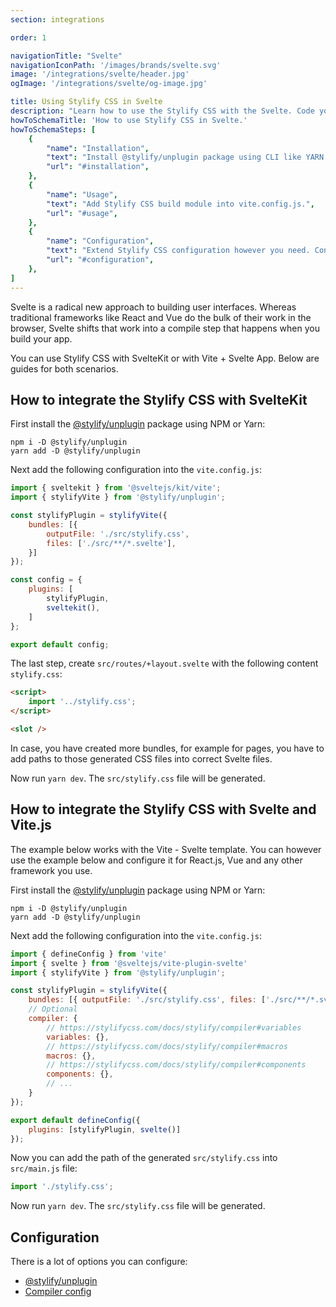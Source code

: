 ```yaml
---
section: integrations

order: 1

navigationTitle: "Svelte"
navigationIconPath: '/images/brands/svelte.svg'
image: '/integrations/svelte/header.jpg'
ogImage: '/integrations/svelte/og-image.jpg'

title: Using Stylify CSS in Svelte
description: "Learn how to use the Stylify CSS with the Svelte. Code your Svelte website faster with Stylify CSS."
howToSchemaTitle: 'How to use Stylify CSS in Svelte.'
howToSchemaSteps: [
	{
		"name": "Installation",
		"text": "Install @stylify/unplugin package using CLI like YARN or NPM.",
		"url": "#installation",
	},
	{
		"name": "Usage",
		"text": "Add Stylify CSS build module into vite.config.js.",
		"url": "#usage",
	},
	{
		"name": "Configuration",
		"text": "Extend Stylify CSS configuration however you need. Configure variables, components, custom selectors and a lot more.",
		"url": "#configuration",
	},
]
---
```


Svelte is a radical new approach to building user interfaces. Whereas traditional frameworks like React and Vue do the bulk of their work in the browser, Svelte shifts that work into a compile step that happens when you build your app.

You can use Stylify CSS with SvelteKit or with Vite + Svelte App. Below are guides for both scenarios.

## How to integrate the Stylify CSS with SvelteKit


<stack-blitz-link link="stylify-sveltekit-example"></stack-blitz-link>

First install the [@stylify/unplugin](/docs/unplugin) package using NPM or Yarn:

```
npm i -D @stylify/unplugin
yarn add -D @stylify/unplugin
```

Next add the following configuration into the `vite.config.js`:

```js
import { sveltekit } from '@sveltejs/kit/vite';
import { stylifyVite } from '@stylify/unplugin';

const stylifyPlugin = stylifyVite({
	bundles: [{
		outputFile: './src/stylify.css',
		files: ['./src/**/*.svelte'],
	}]
});

const config = {
	plugins: [
		stylifyPlugin,
		sveltekit(),
	]
};

export default config;
```

The last step, create `src/routes/+layout.svelte` with the following content `stylify.css`:

```html
<script>
	import '../stylify.css';
</script>

<slot />
```

In case, you have created more bundles, for example for pages, you have to add paths to those generated CSS files into correct Svelte files.

Now run `yarn dev`. The `src/stylify.css` file will be generated.

## How to integrate the Stylify CSS with Svelte and Vite.js

<stack-blitz-link link="stylify-svelte-vite"></stack-blitz-link>

The example below works with the Vite - Svelte template. You can however use the example below and configure it for React.js, Vue and any other framework you use.

First install the [@stylify/unplugin](/docs/unplugin) package using NPM or Yarn:

```
npm i -D @stylify/unplugin
yarn add -D @stylify/unplugin
```

Next add the following configuration into the `vite.config.js`:

```js
import { defineConfig } from 'vite'
import { svelte } from '@sveltejs/vite-plugin-svelte'
import { stylifyVite } from '@stylify/unplugin';

const stylifyPlugin = stylifyVite({
	bundles: [{ outputFile: './src/stylify.css', files: ['./src/**/*.svelte'] }],
	// Optional
	compiler: {
		// https://stylifycss.com/docs/stylify/compiler#variables
		variables: {},
		// https://stylifycss.com/docs/stylify/compiler#macros
		macros: {},
		// https://stylifycss.com/docs/stylify/compiler#components
		components: {},
		// ...
	}
});

export default defineConfig({
	plugins: [stylifyPlugin, svelte()]
});
```

Now you can add the path of the generated `src/stylify.css` into `src/main.js` file:

```js
import './stylify.css';
```

Now run `yarn dev`. The `src/stylify.css` file will be generated.

## Configuration
There is a lot of options you can configure:
- [@stylify/unplugin](/docs/unplugin)
- [Compiler config](/docs/stylify/compiler)

<where-to-next />
